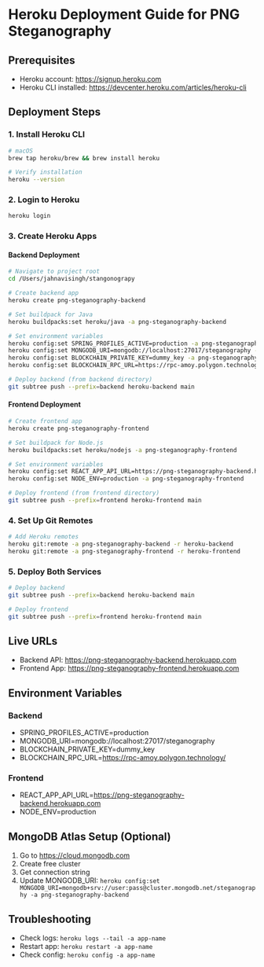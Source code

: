 # Heroku Deployment Guide for PNG Steganography

## Prerequisites
- Heroku account: https://signup.heroku.com
- Heroku CLI installed: https://devcenter.heroku.com/articles/heroku-cli

## Deployment Steps

### 1. Install Heroku CLI
```bash
# macOS
brew tap heroku/brew && brew install heroku

# Verify installation
heroku --version
```

### 2. Login to Heroku
```bash
heroku login
```

### 3. Create Heroku Apps

#### Backend Deployment
```bash
# Navigate to project root
cd /Users/jahnavisingh/stangonograpy

# Create backend app
heroku create png-steganography-backend

# Set buildpack for Java
heroku buildpacks:set heroku/java -a png-steganography-backend

# Set environment variables
heroku config:set SPRING_PROFILES_ACTIVE=production -a png-steganography-backend
heroku config:set MONGODB_URI=mongodb://localhost:27017/steganography -a png-steganography-backend
heroku config:set BLOCKCHAIN_PRIVATE_KEY=dummy_key -a png-steganography-backend
heroku config:set BLOCKCHAIN_RPC_URL=https://rpc-amoy.polygon.technology/ -a png-steganography-backend

# Deploy backend (from backend directory)
git subtree push --prefix=backend heroku-backend main
```

#### Frontend Deployment
```bash
# Create frontend app
heroku create png-steganography-frontend

# Set buildpack for Node.js
heroku buildpacks:set heroku/nodejs -a png-steganography-frontend

# Set environment variables
heroku config:set REACT_APP_API_URL=https://png-steganography-backend.herokuapp.com -a png-steganography-frontend
heroku config:set NODE_ENV=production -a png-steganography-frontend

# Deploy frontend (from frontend directory)
git subtree push --prefix=frontend heroku-frontend main
```

### 4. Set Up Git Remotes
```bash
# Add Heroku remotes
heroku git:remote -a png-steganography-backend -r heroku-backend
heroku git:remote -a png-steganography-frontend -r heroku-frontend
```

### 5. Deploy Both Services
```bash
# Deploy backend
git subtree push --prefix=backend heroku-backend main

# Deploy frontend
git subtree push --prefix=frontend heroku-frontend main
```

## Live URLs
- Backend API: https://png-steganography-backend.herokuapp.com
- Frontend App: https://png-steganography-frontend.herokuapp.com

## Environment Variables

### Backend
- SPRING_PROFILES_ACTIVE=production
- MONGODB_URI=mongodb://localhost:27017/steganography
- BLOCKCHAIN_PRIVATE_KEY=dummy_key
- BLOCKCHAIN_RPC_URL=https://rpc-amoy.polygon.technology/

### Frontend
- REACT_APP_API_URL=https://png-steganography-backend.herokuapp.com
- NODE_ENV=production

## MongoDB Atlas Setup (Optional)
1. Go to https://cloud.mongodb.com
2. Create free cluster
3. Get connection string
4. Update MONGODB_URI: `heroku config:set MONGODB_URI=mongodb+srv://user:pass@cluster.mongodb.net/steganography -a png-steganography-backend`

## Troubleshooting
- Check logs: `heroku logs --tail -a app-name`
- Restart app: `heroku restart -a app-name`
- Check config: `heroku config -a app-name`
